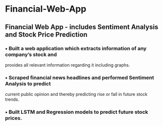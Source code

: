 # Financial-Web-App
## Financial Web App - includes Sentiment Analysis and Stock Price Prediction
### • Built a web application which extracts information of any company’s stock and
provides all relevant information regarding it including graphs.
### • Scraped financial news headlines and performed Sentiment Analysis to predict
current public opinion and thereby predicting rise or fall in future stock trends.
### • Built LSTM and Regression models to predict future stock prices.
